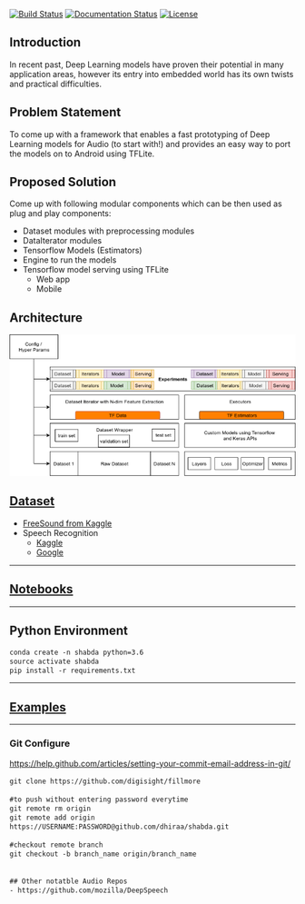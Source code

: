 [![Build Status](https://travis-ci.com/dhiraa/shabda.svg?branch=master)](https://travis-ci.com/dhiraa/shabda/)
[![Documentation Status](https://readthedocs.org/projects/texar/badge/?version=latest)](https://shabda.readthedocs.io/en/latest/?badge=latest)
[![License](https://img.shields.io/badge/license-Apache%202.0-blue.svg)](https://github.com/asyml/texar/blob/master/LICENSE)
 
 
## Introduction

In recent past, Deep Learning models have proven their potential in many application areas, however its entry into embedded world has its own twists and practical difficulties.

## Problem Statement

To come up with a framework that enables a fast prototyping of Deep Learning models for Audio (to start with!) and provides an easy way to port the models on to Android using TFLite.

## Proposed Solution

Come up with following modular components which can be then used as plug and play components:
 - Dataset modules with preprocessing modules
 - DataIterator modules
 - Tensorflow Models (Estimators)
 - Engine to run the models
 - Tensorflow model serving using TFLite
    - Web app
    - Mobile

## Architecture

![](docs/images/shabda_stack.png)

## [Dataset](data)
- [FreeSound from Kaggle](https://www.kaggle.com/c/freesound-audio-tagging)
- Speech Recognition
    - [Kaggle](https://www.kaggle.com/c/tensorflow-speech-recognition-challenge)
    - [Google](https://www.tensorflow.org/tutorials/sequences/audio_recognition)


-----------------------------------------------------------------------------------------------------------------------

## [Notebooks](notebooks)

-----------------------------------------------------------------------------------------------------------------------


## Python Environment

```
conda create -n shabda python=3.6
source activate shabda
pip install -r requirements.txt
```

-----------------------------------------------------------------------------------------------------------------------

## [Examples](src/main/python/shabda/examples)


-----------------------------------------------------------------------------------------------------------------------


### Git Configure
https://help.github.com/articles/setting-your-commit-email-address-in-git/

```
git clone https://github.com/digisight/fillmore

#to push without entering password everytime
git remote rm origin
git remote add origin  https://USERNAME:PASSWORD@github.com/dhiraa/shabda.git

#checkout remote branch
git checkout -b branch_name origin/branch_name


## Other notatble Audio Repos
- https://github.com/mozilla/DeepSpeech
